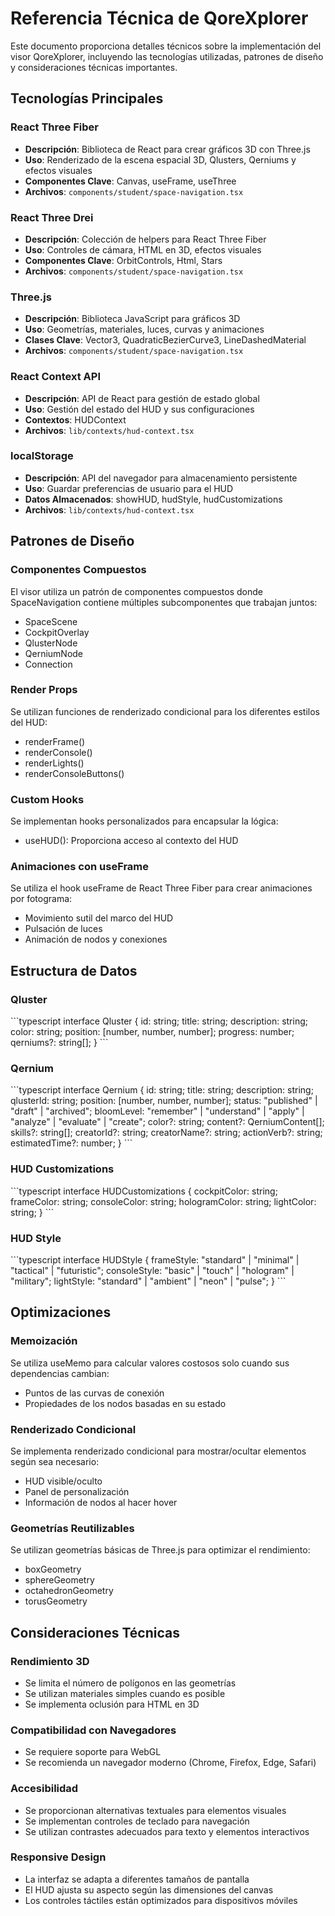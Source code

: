 # Referencia Técnica de QoreXplorer

Este documento proporciona detalles técnicos sobre la implementación del visor QoreXplorer, incluyendo las tecnologías utilizadas, patrones de diseño y consideraciones técnicas importantes.

## Tecnologías Principales

### React Three Fiber
- **Descripción**: Biblioteca de React para crear gráficos 3D con Three.js
- **Uso**: Renderizado de la escena espacial 3D, Qlusters, Qerniums y efectos visuales
- **Componentes Clave**: Canvas, useFrame, useThree
- **Archivos**: `components/student/space-navigation.tsx`

### React Three Drei
- **Descripción**: Colección de helpers para React Three Fiber
- **Uso**: Controles de cámara, HTML en 3D, efectos visuales
- **Componentes Clave**: OrbitControls, Html, Stars
- **Archivos**: `components/student/space-navigation.tsx`

### Three.js
- **Descripción**: Biblioteca JavaScript para gráficos 3D
- **Uso**: Geometrías, materiales, luces, curvas y animaciones
- **Clases Clave**: Vector3, QuadraticBezierCurve3, LineDashedMaterial
- **Archivos**: `components/student/space-navigation.tsx`

### React Context API
- **Descripción**: API de React para gestión de estado global
- **Uso**: Gestión del estado del HUD y sus configuraciones
- **Contextos**: HUDContext
- **Archivos**: `lib/contexts/hud-context.tsx`

### localStorage
- **Descripción**: API del navegador para almacenamiento persistente
- **Uso**: Guardar preferencias de usuario para el HUD
- **Datos Almacenados**: showHUD, hudStyle, hudCustomizations
- **Archivos**: `lib/contexts/hud-context.tsx`

## Patrones de Diseño

### Componentes Compuestos
El visor utiliza un patrón de componentes compuestos donde SpaceNavigation contiene múltiples subcomponentes que trabajan juntos:
- SpaceScene
- CockpitOverlay
- QlusterNode
- QerniumNode
- Connection

### Render Props
Se utilizan funciones de renderizado condicional para los diferentes estilos del HUD:
- renderFrame()
- renderConsole()
- renderLights()
- renderConsoleButtons()

### Custom Hooks
Se implementan hooks personalizados para encapsular la lógica:
- useHUD(): Proporciona acceso al contexto del HUD

### Animaciones con useFrame
Se utiliza el hook useFrame de React Three Fiber para crear animaciones por fotograma:
- Movimiento sutil del marco del HUD
- Pulsación de luces
- Animación de nodos y conexiones

## Estructura de Datos

### Qluster
\`\`\`typescript
interface Qluster {
  id: string;
  title: string;
  description: string;
  color: string;
  position: [number, number, number];
  progress: number;
  qerniums?: string[];
}
\`\`\`

### Qernium
\`\`\`typescript
interface Qernium {
  id: string;
  title: string;
  description: string;
  qlusterId: string;
  position: [number, number, number];
  status: "published" | "draft" | "archived";
  bloomLevel: "remember" | "understand" | "apply" | "analyze" | "evaluate" | "create";
  color?: string;
  content?: QerniumContent[];
  skills?: string[];
  creatorId?: string;
  creatorName?: string;
  actionVerb?: string;
  estimatedTime?: number;
}
\`\`\`

### HUD Customizations
\`\`\`typescript
interface HUDCustomizations {
  cockpitColor: string;
  frameColor: string;
  consoleColor: string;
  hologramColor: string;
  lightColor: string;
}
\`\`\`

### HUD Style
\`\`\`typescript
interface HUDStyle {
  frameStyle: "standard" | "minimal" | "tactical" | "futuristic";
  consoleStyle: "basic" | "touch" | "hologram" | "military";
  lightStyle: "standard" | "ambient" | "neon" | "pulse";
}
\`\`\`

## Optimizaciones

### Memoización
Se utiliza useMemo para calcular valores costosos solo cuando sus dependencias cambian:
- Puntos de las curvas de conexión
- Propiedades de los nodos basadas en su estado

### Renderizado Condicional
Se implementa renderizado condicional para mostrar/ocultar elementos según sea necesario:
- HUD visible/oculto
- Panel de personalización
- Información de nodos al hacer hover

### Geometrías Reutilizables
Se utilizan geometrías básicas de Three.js para optimizar el rendimiento:
- boxGeometry
- sphereGeometry
- octahedronGeometry
- torusGeometry

## Consideraciones Técnicas

### Rendimiento 3D
- Se limita el número de polígonos en las geometrías
- Se utilizan materiales simples cuando es posible
- Se implementa oclusión para HTML en 3D

### Compatibilidad con Navegadores
- Se requiere soporte para WebGL
- Se recomienda un navegador moderno (Chrome, Firefox, Edge, Safari)

### Accesibilidad
- Se proporcionan alternativas textuales para elementos visuales
- Se implementan controles de teclado para navegación
- Se utilizan contrastes adecuados para texto y elementos interactivos

### Responsive Design
- La interfaz se adapta a diferentes tamaños de pantalla
- El HUD ajusta su aspecto según las dimensiones del canvas
- Los controles táctiles están optimizados para dispositivos móviles
